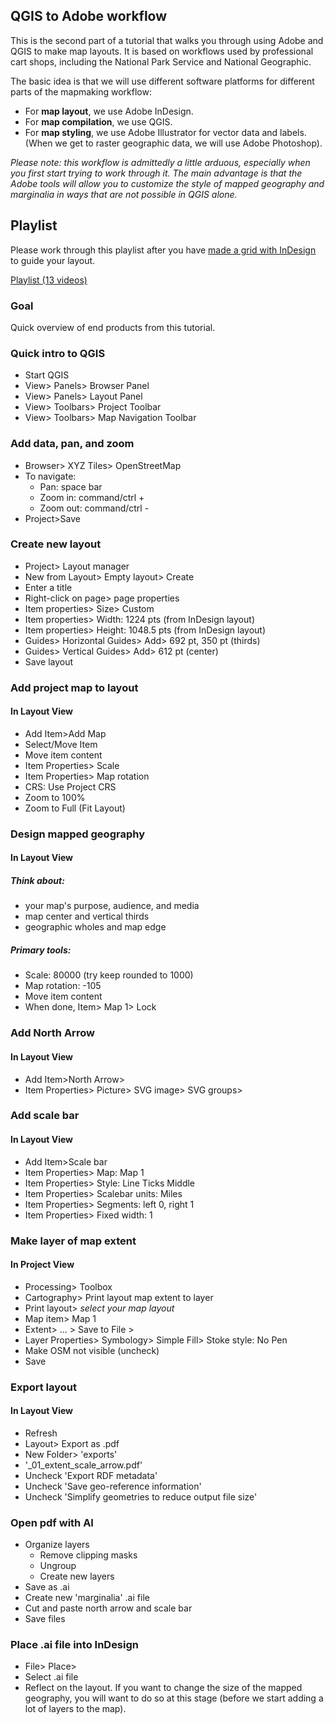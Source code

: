 ## QGIS to Adobe workflow  

This is the second part of a tutorial that walks you through using Adobe and QGIS to make map layouts. It is based on workflows used by professional cart shops, including the National Park Service and National Geographic.  

The basic idea is that we will use different software platforms for different parts of the mapmaking workflow:  

- For **map layout**, we use Adobe InDesign.    
- For **map compilation**, we use QGIS.  
- For **map styling**, we use Adobe Illustrator for vector data and labels. (When we get to raster geographic data, we will use Adobe Photoshop).   

_Please note: this workflow is admittedly a little arduous, especially when you first start trying to work through it. The main advantage is that the Adobe tools will allow you to customize the style of mapped geography and marginalia in ways that are not possible in QGIS alone._  

## Playlist   

Please work through this playlist after you have [made a grid with InDesign](layout.md) to guide your layout.

[Playlist (13 videos)](https://youtube.com/playlist?list=PLdXGsLVpvp2rYyf4o4IE3WbZJOOJMoI8_)   

### Goal

Quick overview of end products from this tutorial.  

### Quick intro to QGIS  

- Start QGIS  
- View> Panels> Browser Panel  
- View> Panels> Layout Panel
- View> Toolbars> Project Toolbar    
- View> Toolbars> Map Navigation Toolbar  

### Add data, pan, and zoom    

- Browser> XYZ Tiles> OpenStreetMap  
- To navigate:   
    - Pan: space bar  
    - Zoom in: command/ctrl +  
    - Zoom out: command/ctrl -   
- Project>Save  

### Create new layout  

- Project> Layout manager  
- New from Layout> Empty layout> Create  
- Enter a title  
- Right-click on page> page properties  
- Item properties> Size> Custom  
- Item properties> Width: 1224 pts (from InDesign layout)  
- Item properties> Height: 1048.5 pts (from InDesign layout)  
- Guides> Horizontal Guides> Add> 692 pt, 350 pt (thirds)  
- Guides> Vertical Guides> Add> 612 pt (center)
- Save layout   

### Add project map to layout  

#### In Layout View  

- Add Item>Add Map  
- Select/Move Item  
- Move item content  
- Item Properties> Scale  
- Item Properties> Map rotation  
- CRS: Use Project CRS  
- Zoom to 100%  
- Zoom to Full (Fit Layout)

### Design mapped geography  

#### In Layout View  

##### Think about:

- your map's purpose, audience, and media  
- map center and vertical thirds  
- geographic wholes and map edge

##### Primary tools:  

- Scale: 80000 (try keep rounded to 1000)  
- Map rotation: -105  
- Move item content  
- When done, Item> Map 1> Lock  

### Add North Arrow  

#### In Layout View  

- Add Item>North Arrow>  
- Item Properties> Picture> SVG image> SVG groups>   

### Add scale bar  

#### In Layout View  

- Add Item>Scale bar  
- Item Properties> Map: Map 1  
- Item Properties> Style: Line Ticks Middle  
- Item Properties> Scalebar units: Miles  
- Item Properties> Segments: left 0, right 1
- Item Properties> Fixed width: 1

### Make layer of map extent  

#### In Project View  

- Processing> Toolbox  
- Cartography> Print layout map extent to layer  
- Print layout> _select your map layout_  
- Map item> Map 1  
- Extent> ... > Save to File >  
- Layer Properties> Symbology> Simple Fill> Stoke style: No Pen  
- Make OSM not visible  (uncheck)
- Save  

### Export layout  

#### In Layout View  

- Refresh  
- Layout> Export as .pdf  
- New Folder> 'exports'  
- '_01_extent_scale_arrow.pdf'  
- Uncheck 'Export RDF metadata'  
- Uncheck 'Save geo-reference information'  
- Uncheck 'Simplify geometries to reduce output file size'   

### Open pdf with AI  

- Organize layers  
    - Remove clipping masks  
    - Ungroup  
    - Create new layers  
- Save as .ai   
- Create new 'marginalia' .ai file  
- Cut and paste north arrow and scale bar  
- Save files  

### Place .ai file into InDesign  

- File> Place>  
- Select .ai file  
- Reflect on the layout. If you want to change the size of the mapped geography, you will want to do so at this stage (before we start adding a lot of layers to the map).     
